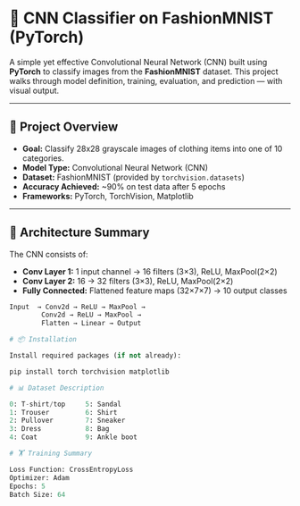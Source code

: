 # 🧠 CNN Classifier on FashionMNIST (PyTorch)

A simple yet effective Convolutional Neural Network (CNN) built using **PyTorch** to classify images from the **FashionMNIST** dataset. This project walks through model definition, training, evaluation, and prediction — with visual output.

---

## 📌 Project Overview

- **Goal:** Classify 28x28 grayscale images of clothing items into one of 10 categories.
- **Model Type:** Convolutional Neural Network (CNN)
- **Dataset:** FashionMNIST (provided by `torchvision.datasets`)
- **Accuracy Achieved:** ~90% on test data after 5 epochs
- **Frameworks:** PyTorch, TorchVision, Matplotlib

---

## 🧱 Architecture Summary

The CNN consists of:

- **Conv Layer 1:** 1 input channel → 16 filters (3×3), ReLU, MaxPool(2×2)
- **Conv Layer 2:** 16 → 32 filters (3×3), ReLU, MaxPool(2×2)
- **Fully Connected:** Flattened feature maps (32×7×7) → 10 output classes

```python
Input  → Conv2d → ReLU → MaxPool →
        Conv2d → ReLU → MaxPool →
        Flatten → Linear → Output

# 📦 Installation

Install required packages (if not already):

pip install torch torchvision matplotlib

# 📊 Dataset Description

0: T-shirt/top     5: Sandal
1: Trouser         6: Shirt
2: Pullover        7: Sneaker
3: Dress           8: Bag
4: Coat            9: Ankle boot

# 🏋️ Training Summary

Loss Function: CrossEntropyLoss
Optimizer: Adam
Epochs: 5
Batch Size: 64
